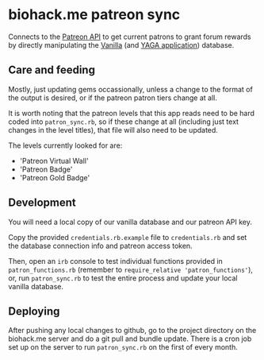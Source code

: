 # biohack.me patreon sync

Connects to the [Patreon API](https://github.com/Patreon/patreon-ruby) to get current patrons to grant forum rewards by directly manipulating the [Vanilla](https://github.com/biohack-me/vanilla) (and [YAGA application](https://github.com/biohack-me/Application-Yaga)) database.


## Care and feeding

Mostly, just updating gems occassionally, unless a change to the format of the output is desired, or if the patreon patron tiers change at all.

It is worth noting that the patreon levels that this app reads need to be hard coded into `patron_sync.rb`, so if these change at all (including just text changes in the level titles), that file will also need to be updated.

The levels currently looked for are:
- 'Patreon Virtual Wall'
- 'Patreon Badge'
- 'Patreon Gold Badge'


## Development

You will need a local copy of our vanilla database and our patreon API key.

Copy the provided `credentials.rb.example` file to `credentials.rb` and set the database connection info and patreon access token.

Then, open an `irb` console to test individual functions provided in `patron_functions.rb` (remember to `require_relative 'patron_functions'`), or, run `patron_sync.rb` to test the entire process and update your local vanilla database.


## Deploying

After pushing any local changes to github, go to the project directory on the biohack.me server and do a git pull and bundle update. There is a cron job set up on the server to run `patron_sync.rb` on the first of every month.